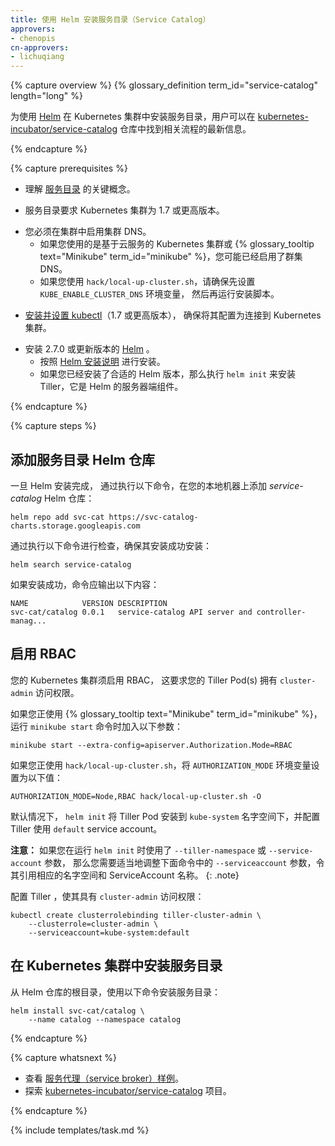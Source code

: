 ```yaml
---
title: 使用 Helm 安装服务目录（Service Catalog）
approvers:
- chenopis
cn-approvers:
- lichuqiang
---
```

<!--
---
title: Install Service Catalog using Helm
approvers:
- chenopis
---
-->

{% capture overview %}
{% glossary_definition term_id="service-catalog" length="long" %}

<!--
Use [Helm](https://helm.sh/) to install Service Catalog on your Kubernetes cluster. Up to date information on this process can be found at the [kubernetes-incubator/service-catalog](https://github.com/kubernetes-incubator/service-catalog/blob/master/docs/install.md) repo.
-->
为使用 [Helm](https://helm.sh/) 在 Kubernetes 集群中安装服务目录，用户可以在 [kubernetes-incubator/service-catalog](https://github.com/kubernetes-incubator/service-catalog/blob/master/docs/install.md) 仓库中找到相关流程的最新信息。

{% endcapture %}


{% capture prerequisites %}
<!--
* Understand the key concepts of [Service Catalog](/docs/concepts/service-catalog/).
-->
* 理解 [服务目录](/docs/concepts/service-catalog/) 的关键概念。
<!--
* Service Catalog requires a Kubernetes cluster running version 1.7 or higher.
-->
* 服务目录要求 Kubernetes 集群为 1.7 或更高版本。
<!--
* You must have a Kubernetes cluster with cluster DNS enabled.
    * If you are using a cloud-based Kubernetes cluster or {% glossary_tooltip text="Minikube" term_id="minikube" %}, you may already have cluster DNS enabled.
    * If you are using `hack/local-up-cluster.sh`, ensure that the `KUBE_ENABLE_CLUSTER_DNS` environment variable is set, then run the install script.
-->
* 您必须在集群中启用集群 DNS。
    * 如果您使用的是基于云服务的 Kubernetes 集群或 {% glossary_tooltip text="Minikube" term_id="minikube" %}，您可能已经启用了群集 DNS。
    * 如果您使用 `hack/local-up-cluster.sh`，请确保先设置 `KUBE_ENABLE_CLUSTER_DNS` 环境变量，
    然后再运行安装脚本。
<!--
* [Install and setup kubectl](https://kubernetes.io/docs/tasks/tools/install-kubectl/) v1.7 or higher. Make sure it is configured to connect to the Kubernetes cluster.
-->
* [安装并设置 kubectl](https://kubernetes.io/docs/tasks/tools/install-kubectl/)（1.7 或更高版本），
确保将其配置为连接到 Kubernetes 集群。
<!--
* Install [Helm](http://helm.sh/) v2.7.0 or newer.
    * Follow the [Helm install instructions](https://github.com/kubernetes/helm/blob/master/docs/install.md).
    * If you already have an appropriate version of Helm installed, execute `helm init` to install Tiller, the server-side component of Helm.
-->
* 安装 2.7.0 或更新版本的 [Helm](http://helm.sh/) 。
    * 按照 [Helm 安装说明](https://github.com/kubernetes/helm/blob/master/docs/install.md) 进行安装。
    * 如果您已经安装了合适的 Helm 版本，那么执行 `helm init` 来安装 Tiller，它是 Helm 的服务器端组件。

{% endcapture %}


{% capture steps %}
<!--
## Add the service-catalog Helm repository

Once Helm is installed, add the *service-catalog* Helm repository to your local machine by executing the following command:
-->
## 添加服务目录 Helm 仓库

一旦 Helm 安装完成， 通过执行以下命令，在您的本地机器上添加 *service-catalog* Helm 仓库：

```shell
helm repo add svc-cat https://svc-catalog-charts.storage.googleapis.com
```

<!--
Check to make sure that it installed successfully by executing the following command:
-->
通过执行以下命令进行检查，确保其安装成功安装：

```shell
helm search service-catalog
```

<!--
If the installation was successful, the command should output the following:
-->
如果安装成功，命令应输出以下内容：

```
NAME            VERSION DESCRIPTION
svc-cat/catalog 0.0.1   service-catalog API server and controller-manag...
```

<!--
## Enable RBAC

Your Kubernetes cluster must have RBAC enabled, which requires your Tiller Pod(s) to have `cluster-admin` access.
-->
## 启用 RBAC

您的 Kubernetes 集群须启用 RBAC， 这要求您的 Tiller Pod(s) 拥有 `cluster-admin` 访问权限。

<!--
If you are using {% glossary_tooltip text="Minikube" term_id="minikube" %}, run the `minikube start` command with the following flag:
-->
如果您正使用 {% glossary_tooltip text="Minikube" term_id="minikube" %}，运行 `minikube start` 命令时加入以下参数：

```shell
minikube start --extra-config=apiserver.Authorization.Mode=RBAC
```

<!--
If you are using `hack/local-up-cluster.sh`, set the `AUTHORIZATION_MODE` environment variable with the following values:
-->
如果您正使用 `hack/local-up-cluster.sh`，将 `AUTHORIZATION_MODE` 环境变量设置为以下值：

```
AUTHORIZATION_MODE=Node,RBAC hack/local-up-cluster.sh -O
```

<!--
By default, `helm init` installs the Tiller Pod into the `kube-system` namespace, with Tiller configured to use the `default` service account.
-->
默认情况下， `helm init` 将 Tiller Pod 安装到 `kube-system` 名字空间下，并配置 Tiller 使用 `default`
service account。

<!--
**NOTE:** If you used the `--tiller-namespace` or `--service-account` flags when running `helm init`, the `--serviceaccount` flag in the following command needs to be adjusted to reference the appropriate namespace and ServiceAccount name.
-->
**注意：** 如果您在运行 `helm init` 时使用了 `--tiller-namespace` 或 `--service-account` 参数，
那么您需要适当地调整下面命令中的 `--serviceaccount` 参数，令其引用相应的名字空间和 ServiceAccount 名称。
{: .note}

<!--
Configure Tiller to have `cluster-admin` access:
-->
配置 Tiller ，使其具有 `cluster-admin` 访问权限：

```shell
kubectl create clusterrolebinding tiller-cluster-admin \
    --clusterrole=cluster-admin \
    --serviceaccount=kube-system:default
```


<!--
## Install Service Catalog in your Kubernetes cluster

Install Service Catalog from the root of the Helm repository using the following command:
-->
## 在 Kubernetes 集群中安装服务目录

从 Helm 仓库的根目录，使用以下命令安装服务目录：

```shell
helm install svc-cat/catalog \
    --name catalog --namespace catalog
```

{% endcapture %}


{% capture whatsnext %}
<!--
* View [sample service brokers](https://github.com/openservicebrokerapi/servicebroker/blob/master/gettingStarted.md#sample-service-brokers).
* Explore the [kubernetes-incubator/service-catalog](https://github.com/kubernetes-incubator/service-catalog) project.
-->
* 查看 [服务代理（service broker）样例](https://github.com/openservicebrokerapi/servicebroker/blob/master/gettingStarted.md#sample-service-brokers)。
* 探索 [kubernetes-incubator/service-catalog](https://github.com/kubernetes-incubator/service-catalog) 项目。

{% endcapture %}


{% include templates/task.md %}